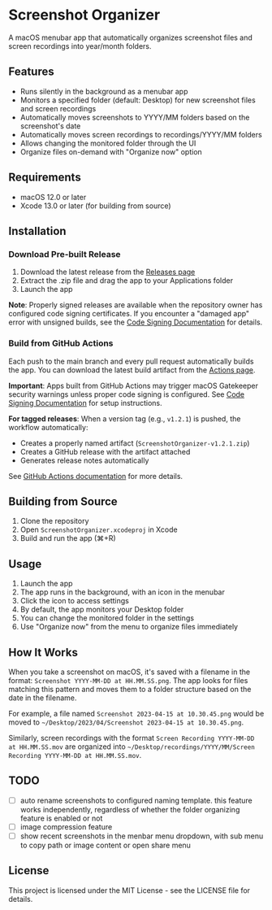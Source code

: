 # Screenshot Organizer

A macOS menubar app that automatically organizes screenshot files and screen recordings into year/month folders.

## Features

- Runs silently in the background as a menubar app
- Monitors a specified folder (default: Desktop) for new screenshot files and screen recordings
- Automatically moves screenshots to YYYY/MM folders based on the screenshot's date
- Automatically moves screen recordings to recordings/YYYY/MM folders
- Allows changing the monitored folder through the UI
- Organize files on-demand with "Organize now" option

## Requirements

- macOS 12.0 or later
- Xcode 13.0 or later (for building from source)

## Installation

### Download Pre-built Release

1. Download the latest release from the [Releases page](https://github.com/reorx/screenshot-organizer/releases)
2. Extract the .zip file and drag the app to your Applications folder
3. Launch the app

**Note**: Properly signed releases are available when the repository owner has configured code signing certificates. If you encounter a "damaged app" error with unsigned builds, see the [Code Signing Documentation](docs/code-signing.md) for details.

### Build from GitHub Actions

Each push to the main branch and every pull request automatically builds the app. You can download the latest build artifact from the [Actions page](https://github.com/reorx/screenshot-organizer/actions).

**Important**: Apps built from GitHub Actions may trigger macOS Gatekeeper security warnings unless proper code signing is configured. See [Code Signing Documentation](docs/code-signing.md) for setup instructions.

**For tagged releases**: When a version tag (e.g., `v1.2.1`) is pushed, the workflow automatically:
- Creates a properly named artifact (`ScreenshotOrganizer-v1.2.1.zip`)
- Creates a GitHub release with the artifact attached
- Generates release notes automatically

See [GitHub Actions documentation](docs/github-actions.md) for more details.

## Building from Source

1. Clone the repository
2. Open `ScreenshotOrganizer.xcodeproj` in Xcode
3. Build and run the app (⌘+R)

## Usage

1. Launch the app
2. The app runs in the background, with an icon in the menubar
3. Click the icon to access settings
4. By default, the app monitors your Desktop folder
5. You can change the monitored folder in the settings
6. Use "Organize now" from the menu to organize files immediately

## How It Works

When you take a screenshot on macOS, it's saved with a filename in the format: `Screenshot YYYY-MM-DD at HH.MM.SS.png`. The app looks for files matching this pattern and moves them to a folder structure based on the date in the filename.

For example, a file named `Screenshot 2023-04-15 at 10.30.45.png` would be moved to `~/Desktop/2023/04/Screenshot 2023-04-15 at 10.30.45.png`.

Similarly, screen recordings with the format `Screen Recording YYYY-MM-DD at HH.MM.SS.mov` are organized into `~/Desktop/recordings/YYYY/MM/Screen Recording YYYY-MM-DD at HH.MM.SS.mov`.

## TODO

- [ ] auto rename screenshots to configured naming template. this feature works independently, regardless of whether the folder organizing feature is enabled or not
- [ ] image compression feature
- [ ] show recent screenshots in the menbar menu dropdown, with sub menu to copy path or image content or open share menu

## License

This project is licensed under the MIT License - see the LICENSE file for details.
